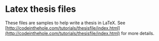 # Latex thesis files

These files are samples to help write a thesis in LaTeX.  See 
[http://codeinthehole.com/tutorials/thesisfile/index.html](http://codeinthehole.com/tutorials/thesisfile/index.html) 
for more details.